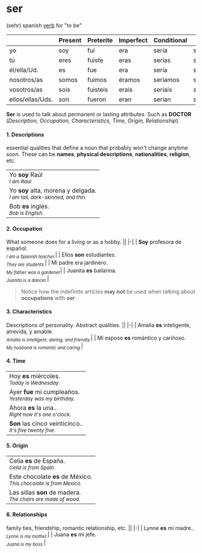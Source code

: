 # ser 

(sehr) spanish [verb](0Index.md) for "to be"

| |Present|Preterite|Imperfect|Conditional|Future|
|-|-|-|-|-|-|
| yo | soy | fui | era | sería | seré | 
| tú | eres | fuiste | eras | serías | serás |
| él/ella/Ud. | es | fue| era | sería | será | 
|nosotros/as | somos | fuimos| éramos | seríamos | seremos | 
|vosotros/as | sois | fuisteis | erais | seríais | seréis |
| ellos/ellas/Uds. | son | fueron| eran | serían | serán |

**Ser** is used to talk about permanent or lasting attributes. Such as **DOCTOR** (*Description, Occupation, Characteristics, Time, Origin, Relationship*).
#### 1. Descriptions
essential qualities that define a noun that probably won't change anytime soon. These can be **names**, **physical descriptions**, **nationalities**, **religion**, etc.
    
| |
|-|
| Yo **soy** Raúl <br><sub>*I am Raul*<sub> |
| Yo **soy** alta, morena y delgada.<br><sub>*I am tall, dark-skinned, and thin.*</sub>|
| Bob **es** inglés.<br>*<sub>Bob is English.</sub>*|

#### 2. Occupation
What someone does for a living or as a hobby.
||
|-|
| **Soy** profesora de español.<br><sub>*I am a Spanish teacher.*</sub>|
| Ellos **son** estudiantes.<br><sub>*They are students.*</sub>|
| Mi padre era jardinero.<br><sub>*My father was a gardener*</sub>|
| Juanita **es** bailarina.<br><sub>*Juanita is a dancer.*</sub>|

> Notice how the indefinite articles **may not** be used when talking about **occupations** with **ser**.

#### 3. Characteristics
Descriptions of personality. Abstract qualities.
||
|-|
| Amalia **es** inteligente, atrevida, y amable.<br><sub>*Amalia is intelligent, daring, and friendly.*</sub>|
| Mi esposo **es** romántico y cariñoso.<br><sub>*My husband is romantic and caring.*</sub>|

#### 4. Time
||
|-|
| Hoy **es** miércoles.<br><sub>*Today is Wednesday.*</sub>|
| Ayer **fue** mi cumpleaños.<br><sub>*Yesterday was my birthday.*</sub>|
| Ahora **es** la una..<br><sub>*Right now it's one o'clock.*</sub>|
| **Son** las cinco veinticinco..<br><sub>*It's five twenty five.*</sub>|


#### 5. Origin
||
|-|
| Celia **es** de España.<br><sub>*Celia is from Spain.*</sub>|
| Este chocolate **es** de México.<br><sub>*This chocolate is from Mexico.*</sub>|
| Las sillas **son** de madera.<br><sub>*The chairs are made of wood.*</sub>|

#### 6. Relationships
family ties, friendship, romantic relationship, etc.
||
|-|
| Lynne **es** mi madre..<br><sub>*Lynne is my mother.*</sub>|
| Juana **es** mi jefe.<br><sub>*Juana is my boss.*</sub>|